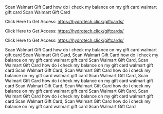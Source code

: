 Scan Walmart Gift Card how do i check my balance on my gift card walmart gift card Scan Walmart Gift Card

Click Here to Get Access: https://hydrotech.click/giftcards/

Click Here to Get Access: https://hydrotech.click/giftcards/

Click Here to Get Access: https://hydrotech.click/giftcards/

Scan Walmart Gift Card how do i check my balance on my gift card walmart gift card Scan Walmart Gift Card, Scan Walmart Gift Card how do i check my balance on my gift card walmart gift card Scan Walmart Gift Card, Scan Walmart Gift Card how do i check my balance on my gift card walmart gift card Scan Walmart Gift Card, Scan Walmart Gift Card how do i check my balance on my gift card walmart gift card Scan Walmart Gift Card, Scan Walmart Gift Card how do i check my balance on my gift card walmart gift card Scan Walmart Gift Card, Scan Walmart Gift Card how do i check my balance on my gift card walmart gift card Scan Walmart Gift Card, Scan Walmart Gift Card how do i check my balance on my gift card walmart gift card Scan Walmart Gift Card, Scan Walmart Gift Card how do i check my balance on my gift card walmart gift card Scan Walmart Gift Card
